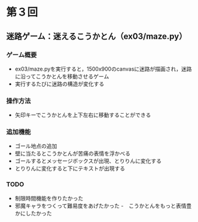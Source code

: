 # 第３回
## 迷路ゲーム：迷えるこうかとん（ex03/maze.py）
### ゲーム概要
- ex03/maze.pyを実行すると，1500x900のcanvasに迷路が描画され，迷路に沿ってこうかとんを移動させるゲーム
- 実行するたびに迷路の構造が変化する
### 操作方法
- 矢印キーでこうかとんを上下左右に移動することができる 
### 追加機能
- ゴール地点の追加
- 壁に当たるとこうかとんが苦痛の表情を浮かべる  
- ゴールするとメッセージボックスが出現、とりりんに変化する
- とりりんに変化すると下にテキストが出現する
### TODO
- 制限時間機能を作りたかった
- 邪魔キャラをつくって難易度をあげたかった
-　こうかとんをもっと表情豊かにしたかった
